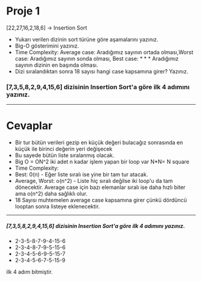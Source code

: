 #  Proje 1
[22,27,16,2,18,6] -> Insertion Sort

* Yukarı verilen dizinin sort türüne göre aşamalarını yazınız.
* Big-O gösterimini yazınız.
* Time Complexity: Average case: Aradığımız sayının ortada olması,Worst case: Aradığımız sayının sonda olması, Best case: * * * Aradığımız sayının dizinin en başında olması.
* Dizi sıralandıktan sonra 18 sayısı hangi case kapsamına girer? Yazınız.


###  [7,3,5,8,2,9,4,15,6] dizisinin Insertion Sort'a göre ilk 4 adımını yazınız.
--------------------

# Cevaplar
- Bir tur bütün verileri gezip en küçük değeri bulacağız sonrasında en küçük ile birinci değerin yeri değişecek
- Bu sayede bütün liste sıralanmış olacak.
- Big O = ON^2 iki adet n kadar işlem yapan bir loop var N*N= N square
- Time Complexity:
- Best: 0(n) - Eğer liste sıralı ise yine bir tam tur atacak.
- Average, Worst: o(n^2) - Liste hiç sıralı değilse iki loop'u da tam dönecektir. Average case için bazı elemanlar sıralı ise daha hızlı biter ama o(n^2) daha sağlıklı olur.
- 18 Sayısı muhtemelen average case kapsamına girer çünkü dördüncü looptan sonra listeye eklenecektir.

---
#####  [7,3,5,8,2,9,4,15,6] dizisinin Insertion Sort'a göre ilk 4 adımını yazınız.
* 2-3-5-8-7-9-4-15-6
* 2-3-4-8-7-9-5-15-6
* 2-3-4-5-6-9-5-15-7
* 2-3-4-5-6-7-5-15-9

ilk 4 adım bitmiştir.